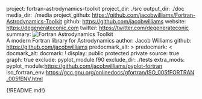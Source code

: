 project: fortran-astrodynamics-toolkit
project_dir: ./src
output_dir: ./doc
media_dir: ./media
project_github: https://github.com/jacobwilliams/Fortran-Astrodynamics-Toolkit
github: https://github.com/jacobwilliams
website: https://degenerateconic.com
twitter: https://twitter.com/degenerateconic
summary: ![Fortran Astrodynamics Toolkit](|media|/logo.png)<br>
         A modern Fortran library for Astrodynamics
author: Jacob Williams
github: https://github.com/jacobwilliams
predocmark_alt: >
predocmark: <
docmark_alt:
docmark: !
display: public
         protected
         private
source: true
graph: true
exclude: pyplot_module.f90
exclude_dir: ./tests
extra_mods: pyplot_module:https://github.com/jacobwilliams/pyplot-fortran
            iso_fortran_env:https://gcc.gnu.org/onlinedocs/gfortran/ISO_005fFORTRAN_005fENV.html

{!README.md!}